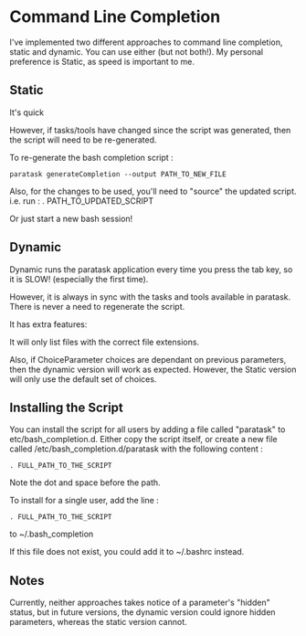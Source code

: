 Command Line Completion
=======================

I've implemented two different approaches to command line completion, static and dynamic.
You can use either (but not both!). My personal preference is Static, as speed is important to me.

Static
------

It's quick

However, if tasks/tools have changed since the script was generated, then the script will need to be re-generated.

To re-generate the bash completion script :

    paratask generateCompletion --output PATH_TO_NEW_FILE

Also, for the changes to be used, you'll need to "source" the updated script. i.e. run :
    . PATH_TO_UPDATED_SCRIPT

Or just start a new bash session!

Dynamic
-------

Dynamic runs the paratask application every time you press the tab key, so it is SLOW! (especially the first time).

However, it is always in sync with the tasks and tools available in paratask.
There is never a need to regenerate the script.

It has extra features:

It will only list files with the correct file extensions.

Also, if ChoiceParameter choices are dependant on previous parameters, then the dynamic version will work
as expected. However, the Static version will only use the default set of choices.

Installing the Script
---------------------

You can install the script for all users by adding a file called "paratask" to etc/bash_completion.d.
Either copy the script itself, or create a new file called /etc/bash_completion.d/paratask with the following content :

    . FULL_PATH_TO_THE_SCRIPT

Note the dot and space before the path.

To install for a single user, add the line :

    . FULL_PATH_TO_THE_SCRIPT

to ~/.bash_completion

If this file does not exist, you could add it to ~/.bashrc instead.

Notes
-----

Currently, neither approaches takes notice of a parameter's "hidden" status, but in future versions, the dynamic version
could ignore hidden parameters, whereas the static version cannot.

